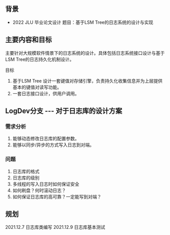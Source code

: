 ## 背景
- 2022 JLU 毕业论文设计 题目：基于LSM Tree的日志系统的设计与实现

## 主要内容和目标
主要针对大规模软件情景下的日志系统的设计。具体包括日志系统接口设计与基于LSM Tree的日志持久化机制设计。

目标
1. 基于LSM Tree 设计一套键值对存储引擎，负责持久化收集信息并为上层提供基本的键值对读写功能。
2. 一套日志接口设计，供用户调用。


## LogDev分支 --- 对于日志库的设计方案

### 需求分析
1. 能够动态修改日志库的配置参数。
2. 能够以同步/异步的方式写入日志到对端。

### 问题
1. 日志库的格式
2. 日志库的级别
3. 多线程的写入日志时如何保证安全
4. 如何刷盘？何时滚动日志？
5. 如何保证日志库的高可靠？一定能写到对端？

 ## 规划

 2021.12.7 日志库类编写
 2021.12.9 日志库基本测试